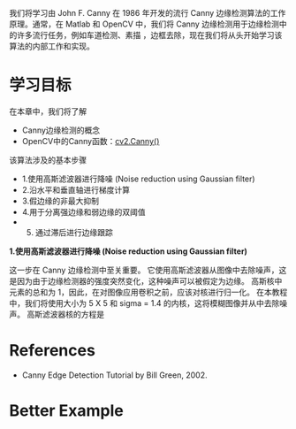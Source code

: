 

我们将学习由 John F. Canny 在 1986 年开发的流行 Canny 边缘检测算法的工作原理。通常，在 Matlab 和 OpenCV 中，我们将 Canny 边缘检测用于边缘检测中的许多流行任务，例如车道检测、素描 ，边框去除，现在我们将从头开始学习该算法的内部工作和实现。

# 学习目标
在本章中，我们将了解
- Canny边缘检测的概念
- OpenCV中的Canny函数：[cv2.Canny()](https://docs.opencv.org/3.1.0/dd/d1a/group__imgproc__feature.html#ga04723e007ed888ddf11d9ba04e2232de)


该算法涉及的基本步骤
- 1.使用高斯滤波器进行降噪 (Noise reduction using Gaussian filter)
- 2.沿水平和垂直轴进行梯度计算
- 3.假边缘的非最大抑制
- 4.用于分离强边缘和弱边缘的双阈值
- 5. 通过滞后进行边缘跟踪


<b>1.使用高斯滤波器进行降噪 (Noise reduction using Gaussian filter)</b>

这一步在 Canny 边缘检测中至关重要。 它使用高斯滤波器从图像中去除噪声，这是因为由于边缘检测器的强度突然变化，这种噪声可以被假定为边缘。 高斯核中元素的总和为 1，因此，在对图像应用卷积之前，应该对核进行归一化。 在本教程中，我们将使用大小为 5 X 5 和 sigma = 1.4 的内核，这将模糊图像并从中去除噪声。 高斯滤波器核的方程是


# References
- Canny Edge Detection Tutorial by Bill Green, 2002.

# Better Example
